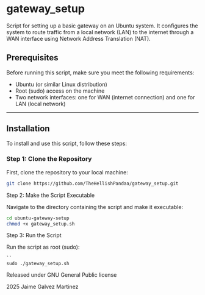 # gateway_setup
 Script for setting up a basic gateway on an Ubuntu system. It configures the system to route traffic from a local network (LAN) to the internet through a WAN interface using Network Address Translation (NAT). 
 
## Prerequisites

Before running this script, make sure you meet the following requirements:

- Ubuntu (or similar Linux distribution)
- Root (sudo) access on the machine
- Two network interfaces: one for WAN (internet connection) and one for LAN (local network)

---

## Installation

To install and use this script, follow these steps:

### Step 1: Clone the Repository

First, clone the repository to your local machine:

```bash
git clone https://github.com/TheHellishPandaa/gateway_setup.git
````

Step 2: Make the Script Executable

Navigate to the directory containing the script and make it executable:

````bash
cd ubuntu-gateway-setup
chmod +x gateway_setup.sh
````
Step 3: Run the Script

Run the script as root (sudo):
```
``
sudo ./gateway_setup.sh
````

Released under GNU General Public license

2025 Jaime Galvez Martinez
